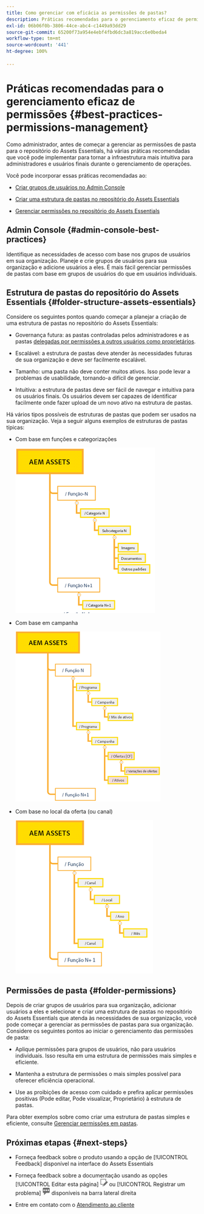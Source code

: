 ```yaml
---
title: Como gerenciar com eficácia as permissões de pastas?
description: Práticas recomendadas para o gerenciamento eficaz de permissões
exl-id: 06b06f0b-3806-44ce-abc4-c1449a93dd29
source-git-commit: 65200f73a954e4ebf4fbd6dc3a819acc6e0beda4
workflow-type: tm+mt
source-wordcount: '441'
ht-degree: 100%

---
```


# Práticas recomendadas para o gerenciamento eficaz de permissões {#best-practices-permissions-management}

Como administrador, antes de começar a gerenciar as permissões de pasta para o repositório do Assets Essentials, há várias práticas recomendadas que você pode implementar para tornar a infraestrutura mais intuitiva para administradores e usuários finais durante o gerenciamento de operações.

Você pode incorporar essas práticas recomendadas ao:

* [Criar grupos de usuários no Admin Console](#admin-console-best-practices)

* [Criar uma estrutura de pastas no repositório do Assets Essentials](#folder-structure-assets-essentials)

* [Gerenciar permissões no repositório do Assets Essentials](#folder-permissions)

## Admin Console {#admin-console-best-practices}

Identifique as necessidades de acesso com base nos grupos de usuários em sua organização. Planeje e crie grupos de usuários para sua organização e adicione usuários a eles. É mais fácil gerenciar permissões de pastas com base em grupos de usuários do que em usuários individuais.

## Estrutura de pastas do repositório do Assets Essentials {#folder-structure-assets-essentials}

Considere os seguintes pontos quando começar a planejar a criação de uma estrutura de pastas no repositório do Assets Essentials:

* Governança futura: as pastas controladas pelos administradores e as pastas [delegadas por permissões a outros usuários como proprietários](manage-permissions.md##manage-permissions-folders).

* Escalável: a estrutura de pastas deve atender às necessidades futuras de sua organização e deve ser facilmente escalável.

* Tamanho: uma pasta não deve conter muitos ativos. Isso pode levar a problemas de usabilidade, tornando-a difícil de gerenciar.

* Intuitiva: a estrutura de pastas deve ser fácil de navegar e intuitiva para os usuários finais. Os usuários devem ser capazes de identificar facilmente onde fazer upload de um novo ativo na estrutura de pastas.

Há vários tipos possíveis de estruturas de pastas que podem ser usados na sua organização. Veja a seguir alguns exemplos de estruturas de pastas típicas:

* Com base em funções e categorizações

  ![Função e categorização](assets/function-categorization.png)

* Com base em campanha

  ![Com base em campanha](assets/campaign-based.png)

* Com base no local da oferta (ou canal)

  ![Com base no local da oferta](assets/offer-location.png)


## Permissões de pasta {#folder-permissions}

Depois de criar grupos de usuários para sua organização, adicionar usuários a eles e selecionar e criar uma estrutura de pastas no repositório do Assets Essentials que atenda às necessidades de sua organização, você pode começar a gerenciar as permissões de pastas para sua organização. Considere os seguintes pontos ao iniciar o gerenciamento das permissões de pasta:

* Aplique permissões para grupos de usuários, não para usuários individuais. Isso resulta em uma estrutura de permissões mais simples e eficiente.

* Mantenha a estrutura de permissões o mais simples possível para oferecer eficiência operacional.

* Use as proibições de acesso com cuidado e prefira aplicar permissões positivas (Pode editar, Pode visualizar, Proprietário) à estrutura de pastas.

Para obter exemplos sobre como criar uma estrutura de pastas simples e eficiente, consulte [Gerenciar permissões em pastas](manage-permissions.md##manage-permissions-folders).

## Próximas etapas {#next-steps}

* Forneça feedback sobre o produto usando a opção de [!UICONTROL Feedback] disponível na interface do Assets Essentials

* Forneça feedback sobre a documentação usando as opções [!UICONTROL Editar esta página] ![editar a página](assets/do-not-localize/edit-page.png) ou [!UICONTROL Registrar um problema] ![criar um problema do GitHub](assets/do-not-localize/github-issue.png) disponíveis na barra lateral direita

* Entre em contato com o [Atendimento ao cliente](https://experienceleague.adobe.com/?support-solution=General&amp;lang=pt-BR#support)

